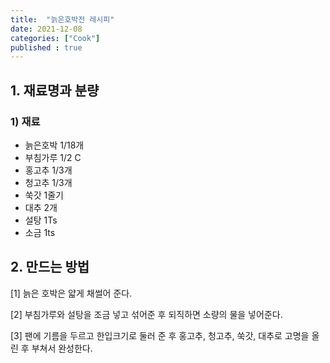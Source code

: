 ```yaml
---
title:  "늙은호박전 레시피"
date: 2021-12-08
categories: ["Cook"]
published : true
---
```


## 1. 재료명과 분량

### 1) 재료
- 늙은호박 1/18개
- 부침가루 1/2 C
- 홍고추 1/3개
- 청고추 1/3개
- 쑥갓 1줄기
- 대추 2개
- 설탕 1Ts
- 소금 1ts

## 2. 만드는 방법

[1] 늙은 호박은 얇게 채썰어 준다.

[2] 부침가루와 설탕을 조금 넣고 섞어준 후 되직하면 소량의 물을 넣어준다.

[3] 팬에 기름을 두르고 한입크기로 둘러 준 후 홍고추, 청고추, 쑥갓, 대추로 고명을 올린 후 부쳐서 완성한다.